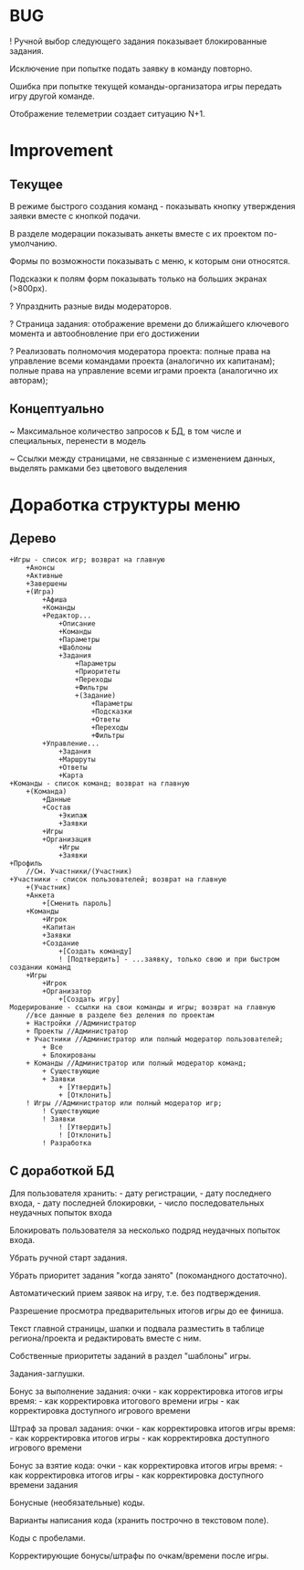 # BUG

! Ручной выбор следующего задания показывает блокированные задания.

Исключение при попытке подать заявку в команду повторно.

Ошибка при попытке текущей команды-организатора игры передать игру другой команде.

Отображение телеметрии создает ситуацию N+1.

# Improvement

## Текущее

В режиме быстрого создания команд - показывать кнопку утверждения заявки вместе с кнопкой подачи.

В разделе модерации показывать анкеты вместе с их проектом по-умолчанию.

Формы по возможности показывать с меню, к которым они относятся.

Подсказки к полям форм показывать только на больших экранах (>800px).

? Упразднить разные виды модераторов.

? Страница задания: отображение времени до ближайшего ключевого момента и автообновление при его достижении

? Реализовать полномочия модератора проекта:
    полные права на управление всеми командами проекта (аналогично их капитанам);
    полные права на управление всеми играми проекта (аналогично их авторам);

## Концептуально

~ Максимальное количество запросов к БД, в том числе и специальных, перенести в модель

~ Ссылки между страницами, не связанные с изменением данных, выделять рамками без цветового выделения


# Доработка структуры меню

## Дерево
    +Игры - список игр; возврат на главную
        +Анонсы
        +Активные
        +Завершены
        +(Игра)
            +Афиша
            +Команды
            +Редактор...
                +Описание
                +Команды
                +Параметры
                +Шаблоны
                +Задания
                    +Параметры
                    +Приоритеты
                    +Переходы
                    +Фильтры
                    +(Задание)
                        +Параметры
                        +Подсказки
                        +Ответы
                        +Переходы
                        +Фильтры
            +Управление...
                +Задания
                +Маршруты
                +Ответы
                +Карта
    +Команды - список команд; возврат на главную
        +(Команда)
            +Данные
            +Состав
                +Экипаж
                +Заявки
            +Игры
            +Организация
                +Игры
                +Заявки
    +Профиль
        //См. Участники/(Участник)
    +Участники - список пользователей; возврат на главную
        +(Участник)
        +Анкета
            +[Сменить пароль]
        +Команды
            +Игрок
            +Капитан
            +Заявки
            +Создание
                +[Создать команду]
                ! [Подтвердить] - ...заявку, только свою и при быстром создании команд
        +Игры
            +Игрок
            +Организатор
                +[Создать игру]
    Модерирование - ссылки на свои команды и игры; возврат на главную
        //все данные в разделе без деления по проектам
        + Настройки //Администратор
        + Проекты //Администратор
        + Участники //Администратор или полный модератор пользователей;
            + Все
            + Блокированы
        + Команды //Администратор или полный модератор команд;
            + Существующие
            + Заявки
                + [Утвердить]
                + [Отклонить]
        ! Игры //Администратор или полный модератор игр;
            ! Существующие
            ! Заявки
                ! [Утвердить]
                ! [Отклонить]
            ! Разработка

## С доработкой БД

Для пользователя хранить:
    - дату регистрации,
    - дату последнего входа,
    - дату последней блокировки,
    - число последовательных неудачных попыток входа

Блокировать пользователя за несколько подряд неудачных попыток входа.

Убрать ручной старт задания.

Убрать приоритет задания "когда занято" (покомандного достаточно).

Автоматический прием заявок на игру, т.е. без подтверждения.

Разрешение просмотра предварительных итогов игры до ее финиша.

Текст главной страницы, шапки и подвала разместить в таблице региона/проекта и редактировать вместе с ним.

Собственные приоритеты заданий в раздел "шаблоны" игры.

Задания-заглушки.

Бонус за выполнение задания:
    очки - как корректировка итогов игры
    время:
        - как корректировка итогового времени игры
        - как корректировка доступного игрового времени

Штраф за провал задания:
    очки - как корректировка итогов игры
    время:
        - как корректировка итогов игры
        - как корректировка доступного игрового времени

Бонус за взятие кода:
    очки - как корректировка итогов игры
    время:
        - как корректировка итогов игры
        - как корректировка доступного времени задания

Бонусные (необязательные) коды.

Варианты написания кода (хранить построчно в текстовом поле).

Коды с пробелами.

Корректирующие бонусы/штрафы по очкам/времени после игры.